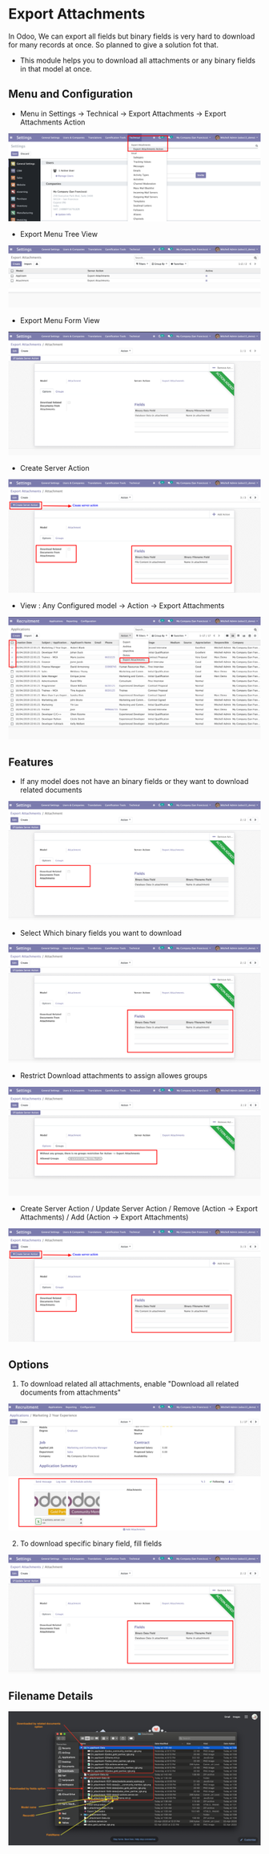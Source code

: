 # Export Attachments

In Odoo, We can export all fields but binary fields is very hard to download for many records at once. So planned to give a solution fot that.

- This module helps you to download all attachments or any binary fields in that model at once.
    
## Menu and Configuration
    
- Menu in Settings -> Technical -> Export Attachments -> Export Attachments Action

![alt text](static/description/s1.png "Export Attachment Menu")

- Export Menu Tree View

![alt text](static/description/s2.png "Export Menu Tree View")

- Export Menu Form View

![alt text](static/description/s3.png "Export Menu Form View")

- Create Server Action

![alt text](static/description/s9.png "Create Server Action")

- View : Any Configured model -> Action -> Export Attachments

![alt text](static/description/s4.png "Configured model -> Action -> Export Attachments")

## Features
    
- If any model does not have an binary fields or they want to download related documents

![alt text](static/description/s5.png "If any model does not have an binary fields or they want to download related documents")

- Select Which binary fields you want to download

![alt text](static/description/s6.png "Select Which binary fields you want to download")

- Restrict Download attachments to assign allowes groups

![alt text](static/description/s7.png "Restrict Download attachments to assign allowes groups")

- Create Server Action / Update Server Action / Remove (Action -> Export Attachments) / Add (Action -> Export Attachments)

![alt text](static/description/s9.png "Configured model -> Action -> Export Attachments")

## Options

1) To download related all attachments, enable "Download all related documents from attachments"

![alt text](static/description/s8.png "Download all related documents from attachments")

2) To download specific binary field, fill fields

![alt text](static/description/s6.png "To download specific binary field, fill fields")

## Filename Details

![alt text](static/description/s10.png "Configured model -> Action -> Export Attachments")
